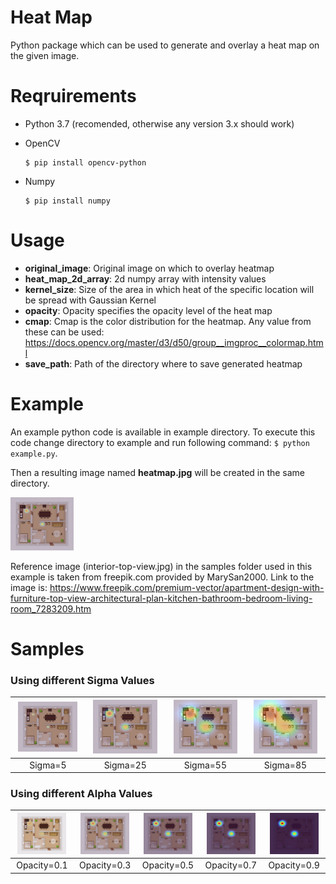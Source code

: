 # Heat Map
Python package which can be used to generate and overlay a heat map on the given image.

# Reqruirements

- Python 3.7 (recomended, otherwise any version 3.x should work)
* OpenCV
    ```
    $ pip install opencv-python
    ```
- Numpy
    ```
    $ pip install numpy
    ```

# Usage
- **original_image**: Original image on which to overlay heatmap
- **heat_map_2d_array**: 2d numpy array with intensity values
- **kernel_size**: Size of the area in which heat of the specific location will be spread with Gaussian Kernel
- **opacity**: Opacity specifies the opacity level of the heat map
- **cmap**: Cmap is the color distribution for the heatmap. Any value from these can be used: https://docs.opencv.org/master/d3/d50/group__imgproc__colormap.html
- **save_path**: Path of the directory where to save generated heatmap

# Example

An example python code is available in example directory. To execute this code change directory to example and run following command:
    ```
    $ python example.py
    ```.

Then a resulting image named **heatmap.jpg** will be created in the same directory. 

<img width=20% src='https://github.com/Bilal-Yousaf/heatmap/blob/master/samples/heatmap.jpg'>

Reference image (interior-top-view.jpg) in the samples folder used in this example is taken from freepik.com provided by MarySan2000. Link to the image is: https://www.freepik.com/premium-vector/apartment-design-with-furniture-top-view-architectural-plan-kitchen-bathroom-bedroom-living-room_7283209.htm

# Samples

### Using different Sigma Values

<img width=90% src="https://github.com/Bilal-Yousaf/heatmap/blob/master/samples/Sigma_5_heatmap.jpg" > | <img width=90% src="https://github.com/Bilal-Yousaf/heatmap/blob/master/samples/Sigma_25_heatmap.jpg"> | <img width=90% src="https://github.com/Bilal-Yousaf/heatmap/blob/master/samples/Sigma_55_heatmap.jpg"> |<img width=90% src="https://github.com/Bilal-Yousaf/heatmap/blob/master/samples/Sigma_85_heatmap.jpg"> 
:---:|:---:|:---:|:---:
Sigma=5 | Sigma=25 | Sigma=55 | Sigma=85

### Using different Alpha Values

<img width=90% src="https://github.com/Bilal-Yousaf/heatmap/blob/master/samples/Opacity_0.1_heatmap.jpg" > | <img width=90% src="https://github.com/Bilal-Yousaf/heatmap/blob/master/samples/Opacity_0.3_heatmap.jpg"> | <img width=90% src="https://github.com/Bilal-Yousaf/heatmap/blob/master/samples/Opacity_0.5_heatmap.jpg"> |<img width=90% src="https://github.com/Bilal-Yousaf/heatmap/blob/master/samples/Opacity_0.7_heatmap.jpg"> |<img width=90% src="https://github.com/Bilal-Yousaf/heatmap/blob/master/samples/Opacity_0.9_heatmap.jpg"> 
:---:|:---:|:---:|:---:|:---:
Opacity=0.1 | Opacity=0.3 | Opacity=0.5 | Opacity=0.7 | Opacity=0.9


